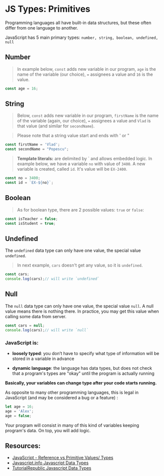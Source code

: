 # JS Types: Primitives
Programming languages all have built-in data structures, but these often differ from one language to another.

JavaScript has 5 main primary types:
`number, string, boolean, undefined, null`

## Number
> In example below, `const` adds new variable in our program, `age` is the name of the variable (our choice), `=` assignees a value and `16` is the value.
```javascript
const age = 16;
```

## String
> Below, `const` adds new variable in our program, `firstName` is the name of the variable (again, our choice), `=` assignees a value and `Vlad` is that value (and similar for `secondName`). 

>Please note that a string value start and ends with ' or "
```javascript
const firstName = 'Vlad'; 
const secondName = "Popescu";
```

>**Template literals:** are delimited by \` and allows embedded logic.
>In example below, we have a variable `no` with value of `3400`. A new variable is created, called `id`. It's value will be `EX-2400`.
```javascript
const no = 3400;
const id = `EX-${no}`;
```

## Boolean
>As for boolean type, there are 2 possible values: `true` or `false`:
```javascript
const isTeacher = false;
const isStudent = true;
```

## Undefined
The `undefined` data type can only have one value, the special value `undefined`.
> In next example, `cars` doesn't get any value, so it is `undefined`.
```javascript
const cars;
console.log(cars);// will write `undefined`
```

## Null
The `null` data type can only have one value, the special value `null`. A null value means there is nothing there.
In practice, you may get this value when calling some data from server.
```javascript
const cars = null;
console.log(cars);// will write `null`
```


### JavaScript is:
  - **loosely typed**: you don’t have to specify what type of information will be stored in a variable in advance

  - **dynamic language**: the language has data types, but does not check that a program's types are "okay" until the program is actually running

**Basically, your variables can change type after your code starts running.**

As opposite to many other programming languages, this is legal in JavaScript (and may be considered a bug or a feature) :

```javascript
let age = 16;
age = 'Alex';
age = false;
```

Your program will consist in many of this kind of variables keeping program's data. On top, you will add logic.



## Resources:
* [JavaScript - Reference vs Primitive Values/ Types](https://www.youtube.com/watch?v=9ooYYRLdg_g)
* [Javascript.info Javascript Data Types](https://javascript.info/types)
* [TutorialRepublic Javascript Data Types](https://www.tutorialrepublic.com/javascript-tutorial/javascript-data-types.php)






